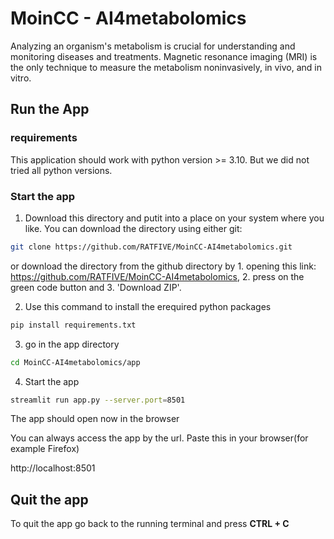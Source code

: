 # MoinCC - AI4metabolomics

Analyzing an organism's metabolism is crucial for understanding and monitoring diseases and treatments. Magnetic resonance imaging (MRI) is the only technique to measure the metabolism noninvasively, in vivo, and in vitro.




## Run the App

### requirements
This application should work with python version >= 3.10. But we did not tried all python versions.

### Start the app

1. Download this directory and putit into a place on your system where you like. You can download the directory using either git:

```bash
git clone https://github.com/RATFIVE/MoinCC-AI4metabolomics.git
```
or download the directory from the github directory by 1. opening this link: https://github.com/RATFIVE/MoinCC-AI4metabolomics, 2. press on the green code button and 3. 'Download ZIP'.

2. Use this command to install the erequired python packages

```bash
pip install requirements.txt
```

3. go in the app directory
```bash
cd MoinCC-AI4metabolomics/app
```

4. Start the app
```bash
streamlit run app.py --server.port=8501
```
The app should open now in the browser

You can always access the app by the url. Paste this in your browser(for example Firefox) 

http://localhost:8501

## Quit the app
To quit the app go back to the running terminal and press **CTRL + C**

